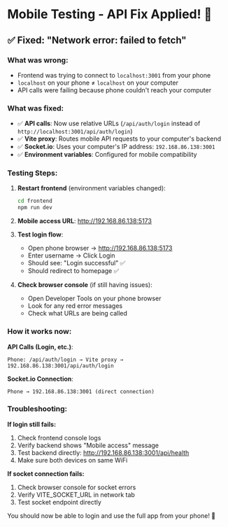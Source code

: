 # Mobile Testing - API Fix Applied! 📱

## ✅ Fixed: "Network error: failed to fetch"

### What was wrong:
- Frontend was trying to connect to `localhost:3001` from your phone
- `localhost` on your phone ≠ `localhost` on your computer
- API calls were failing because phone couldn't reach your computer

### What was fixed:
- ✅ **API calls**: Now use relative URLs (`/api/auth/login` instead of `http://localhost:3001/api/auth/login`)
- ✅ **Vite proxy**: Routes mobile API requests to your computer's backend
- ✅ **Socket.io**: Uses your computer's IP address: `192.168.86.138:3001`
- ✅ **Environment variables**: Configured for mobile compatibility

### Testing Steps:

1. **Restart frontend** (environment variables changed):
   ```bash
   cd frontend
   npm run dev
   ```

2. **Mobile access URL**: http://192.168.86.138:5173

3. **Test login flow**:
   - Open phone browser → http://192.168.86.138:5173
   - Enter username → Click Login
   - Should see: "Login successful" ✅
   - Should redirect to homepage ✅

4. **Check browser console** (if still having issues):
   - Open Developer Tools on your phone browser
   - Look for any red error messages
   - Check what URLs are being called

### How it works now:

**API Calls (Login, etc.)**:
```
Phone: /api/auth/login → Vite proxy → 192.168.86.138:3001/api/auth/login
```

**Socket.io Connection**:
```
Phone → 192.168.86.138:3001 (direct connection)
```

### Troubleshooting:

**If login still fails:**
1. Check frontend console logs
2. Verify backend shows "Mobile access" message
3. Test backend directly: http://192.168.86.138:3001/api/health
4. Make sure both devices on same WiFi

**If socket connection fails:**
1. Check browser console for socket errors
2. Verify VITE_SOCKET_URL in network tab
3. Test socket endpoint directly

You should now be able to login and use the full app from your phone! 🎉
